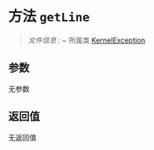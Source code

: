 # 方法 `getLine`

> *文件信息* : ~
> 所属类 [KernelException](../KernelException.md)




## 参数


无参数


## 返回值

无返回值
